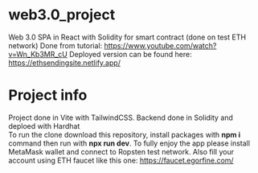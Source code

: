 # web3.0_project
Web 3.0 SPA in React with Solidity for smart contract (done on test ETH network)
Done from tutorial: https://www.youtube.com/watch?v=Wn_Kb3MR_cU
Deployed version can be found here: https://ethsendingsite.netlify.app/

# Project info
Project done in Vite with TailwindCSS. Backend done in Solidity and deploed with Hardhat <br>
To run the clone download this repository, install packages with <b>npm i</b> command then run with <b>npx run dev</b>.
To fully enjoy the app please install MetaMask wallet and connect to Ropsten test network. Also fill your account using ETH faucet like this one: https://faucet.egorfine.com/
